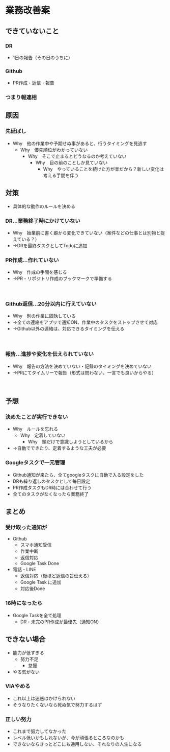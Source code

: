 # 業務改善案

## できていないこと
### DR
  - 1日の報告（その日のうちに）
### Github
  - PR作成・返信・報告
### つまり報連相

## 原因

### 先延ばし
  - Why　他の作業中や予期せぬ事があると、行うタイミングを見逃す
    - Why　優先順位がわかっていない
      - Why　そこで止まるとどうなるのか考えていない
        - Why　目の前のことしか見ていない
          - Why　やっていることを続けた方が楽だから？新しい変化は考える手間を伴う

## 対策
- 具体的な動作のルールを決める

### DR…業務終了時にかけていない

- Why　始業前に書く癖から変化できていない（案件などの仕事とは別物と捉えている？）
- →DRを最終タスクとしてTodoに追加

### PR作成…作れていない
- Why　作成の手間を感じる
- →PR・リポジトリ作成のブックマークで準備する

　
### Github返信…20分以内に行えていない
- Why　別の作業に固執している
- →全ての連絡をアプリで通知ON、作業中のタスクをストップさせて対応
- →Github以外の連絡は、対応できるタイミングを伝える

　
### 報告…進捗や変化を伝えられていない

- Why　報告の方法を決めていない・記録のタイミングを決めていない
- →PRにてタイムリーで報告（形式は問わない、一言でも良いからやる）

　　　
## 予想
### 決めたことが実行できない

- Why　ルールを忘れる
  - Why　定着していない
    - Why　頭だけで意識しようとしているから
- →自動でできたり、定着するような工夫が必要

### Googleタスクで一元管理

- Github通知が来たら、全てgoogleタスクに自動で入る設定をした
- DRも繰り返しのタスクとして毎日設定
- PR作成タスクもDR時には合わせて行う
- 全てのタスクがなくなったら業務終了

## まとめ
### 受け取った通知が
- Github
  - スマホ通知受信
  - 作業中断
  - 返信対応
  - Google Task Done
- 電話・LINE
  - 返信対応（後ほど返信の旨伝える）
  - Google Task に追加
  - 対応後Done

### 16時になったら
- Google Taskを全て処理
  - DR・未完のPR作成が最優先（通知ON）

## できない場合
- 能力が低すぎる
  - 努力不足
    - 怠慢
- やる気がない
### VIAやめる
- これ以上は迷惑はかけられない
- そうなりたくないなら死ぬ気で努力するはず
### 正しい努力
- これまで努力してなかった
- レベル低いかもしれないが、今が頑張るところなのかも
- できないならきっとどこにも通用しない、それなりの人生になる
